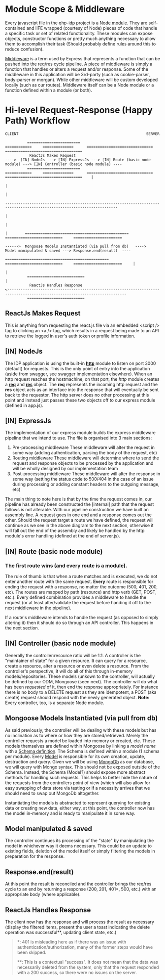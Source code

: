 # Module Scope & Middleware

Every javascript file in the qhp-idp project is a [Node module](https://nodejs.org/api/modules.html). They are self-contained and IIFE wrapped (courtesy of Node) pieces of code that handle a specific task or set of related functionality. These
modules can expose objects, constructor functions or pretty much anything necessary to allow them to accomplish their task (Should probably define rules around this to reduce confusion).

[Middleware](http://expressjs.com/en/guide/using-middleware.html) is a term used by Express that represents a function that can be pushed into the req/res cycle pipeline. A piece of middleware is simply a function that handles or alters a request and/or
response. Some of the middleware in this application will be 3rd-party (such as cookie-parser, body-parser or morgan). While other middleware will be custom developed locally (such as our routes). Middleware
itself can be a Node module or a function defined within a module (or both).

# Hi-level Request-Response (Happy Path) Workflow

    CLIENT                                                          SERVER

              ========================                                              ============     ==============      ==============================      ===================================
               ReactJs Makes Request                                         ---->  [IN] NodeJs ---> [IN] ExpressJs ---> [IN] Route (basic node module) ---> [IN] Controller (basic node module) ----
              ========================                                              ============     ==============      ==============================      ===================================    |
                                                                                                                                                                                                    |
                                                                                                                                                                                                    |
                                                                            -------------------------------------------------------------------------------------------------------------------------
                                                                            |
                                                                            |
                                                                            |        ===============================================          ==========================     ======================
                                                                            ------>  Mongoose Models Instantiated (via pull from db)   ---->   Model manipulated & saved ---> Response.end(result)  ----
                                                                                     ===============================================          ==========================     ======================     |
                                                                                                                                                                                                        |
              ==========================                                                                                                                                                                |
               ReactJs Handles Response                                     <----------------------------------------------------------------------------------------------------------------------------
              ==========================

## ReactJs Makes Request

This is anything from requesting the react.js file via an embedded &lt;script /&gt; tag to clicking an &lt;a /&gt; tag, which results in a request being made to an API to retrieve the logged in user's auth token or
profile information.

## \[IN\] NodeJs

The IDP application is using the built-in [**http**](https://nodejs.org/api/http.html#http_http) module to listen on port 3000 (default) for requests. This is the only point of entry into the application (aside
from swagger, see swagger implementation elsewhere). When an http request reaches the hostmachine, on that port, the _http_ module creates a [**req**](https://nodejs.org/api/http.html#http_class_http_incomingmessage)
and [**res**](https://nodejs.org/api/http.html#http_class_http_serverresponse) object. The **req** represents the incoming http request and the **res** object acts as an interface into the response
that will eventually be sent back to the requestor. The http server does no other processing at this point and instead just passes these two objects off to our express module (defined in app.js).

## \[IN\] ExpressJs

The implementation of our express module builds the express middleware pipeline that we intend to use. The file is organised into 3 main sections:

1. Pre-processing middleware
    These middleware will alter the request in some way (adding authentication, parsing the body of the request, etc)
2. Routing middleware
    These middleware will determine where to send the request and response objects to be processed by the application and will be wholly designed by our implementation team
3. Post-processing middleware
    These middleware will alter the response in some way (setting the status code to 500/404 in the case of an issue during processing or adding constant headers to the outgoing message, etc)

The main thing to note here is that by the time the request comes in, our pipeline has already been constructed the [internal] path that the request follows is not alterable. With our pipeline construction
we have built an assembly line. A request goes in one end and a response comes out the other. Should the request target a route we have defined, the request will continue as we see in the above diagram to the next
section, otherwise it will fall out the end of the assembly and likely be handled by the http module's error handling (defined at the end of server.js).

## \[IN\] Route (basic node module)

### The first route wins (and every route is a module).

The rule of thumb is that when a route matches and is executed, we do not enter another route with the same request. **Every** route is responsible for ending the request with a response,
no matter the outcome (500, 401, 200, etc). The routes are mapped by path (resource) and http verb (GET, POST, etc.). Every defined combination provides a middleware to handle the request (or at least alter/validate
the request before handing it off to the next middleware in the pipeline).

If a route's middleware intends to handle the request (as opposed to simply altering it) then it should do so through an API controller. This happens in the next section.

## \[IN\] Controller (basic node module)

Generally the controller:resource ratio will be 1:1. A controller is the "maintainer of state" for a given resource. It can query for a resource, create a resource, alter a resource or even delete a resource. From
the controller's perspective, it will do all of this through in-memory models/repositories. These models (unkown to the controller, will actually be defined by our ODM, Mongoose (seen next). The controller will do what
has been _requested_ of it, then end the response appropriately. For instance there is no body to a DELETE request as they are idempotent, a POST (aka create) request should respond with the newly generated object.
**Note:** Every controller, too, is a separate Node module.

## Mongoose Models Instantiated (via pull from db)

As said previously, the controller will be dealing with these models but has no inclination as to where or how they are stored/retrieved. Merely the controller requests a model be loaded into memory or created, etc.
These models themselves are defined within Mongoose by linking a _model name_ with a [Schema definition](http://mongoosejs.com/docs/guide.html). The Schema is defined within a module (1 schema per module). Every
[Model](http://mongoosejs.com/docs/models.html) is responsible for its own creation, update, destruction and query. Given we will be using [MongoDb](https://docs.mongodb.com/manual/crud/) as our database, we will query
with Mongo syntax. This should not be exposed outside of the Schema. Instead, the Schema (Model?) should expose more abstract methods for handling such requests. This helps to better hide the nature of the requests
from the controllers point of view (which will also allow for easy swapping of data store via testing or if a necessity arrives that we should need to swap out MongoDb altogether.

Instantiating the models is abstracted to represent querying for existing data or creating new data, either way, at this point, the controller now has the model in-memory and is ready to manipulate it in some way.

## Model manipulated & saved

The controller continues its processing of the "state" by manipulating the model in whichever way it deems necessary. This could be an update to existing fields, deletion of the model itself or simply filtering the
models in preparation for the response.

## Response.end(result)

At this point the result is reconciled and the controller brings the req/res cycle to an end by returning a response (200, 201, 401*, 500, etc.) with an appropriate body (where applicable).

## ReactJs Handles Response

The client now has the response and will process the result as necessary (display the filtered items, present the user a toast indicating the delete operation was successful**, updating client state, etc.)


>  *: 401 is misleading here as if there was an issue with authentication/authorization, many of the former steps would have been skipped.
>
> **: This is a contextual "success". It does not mean that the data was necessarily deleted from the system, only that the request responded with a 200 success, so there were no issues on the server.
